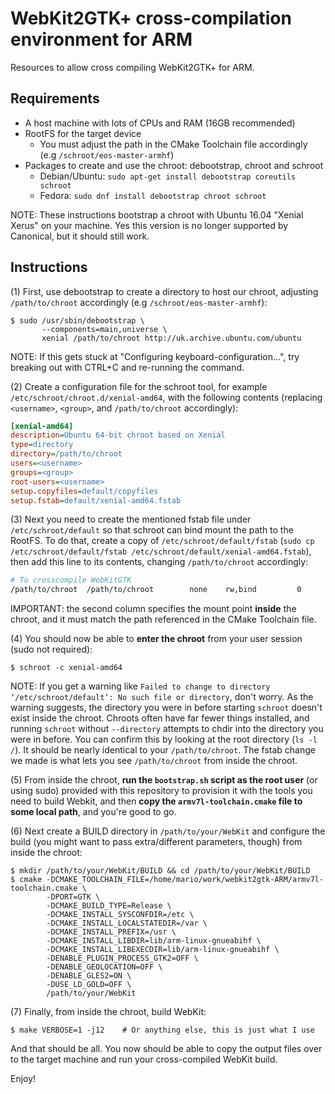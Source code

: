 # WebKit2GTK+ cross-compilation environment for ARM

Resources to allow cross compiling WebKit2GTK+ for ARM.


## Requirements

* A host machine with lots of CPUs and RAM (16GB recommended)
* RootFS for the target device
  - You must adjust the path in the CMake Toolchain file accordingly (e.g `/schroot/eos-master-armhf`)
* Packages to create and use the chroot: debootstrap, chroot and schroot
  - Debian/Ubuntu: `sudo apt-get install debootstrap coreutils schroot`
  - Fedora: `sudo dnf install debootstrap chroot schroot`

NOTE: These instructions bootstrap a chroot with Ubuntu 16.04 "Xenial Xerus" on your machine. Yes this version is no longer supported by Canonical, but it should still work.


## Instructions

(1) First, use debootstrap to create a directory to host our chroot, adjusting `/path/to/chroot` accordingly (e.g `/schroot/eos-master-armhf`):
```
$ sudo /usr/sbin/debootstrap \
       --components=main,universe \
       xenial /path/to/chroot http://uk.archive.ubuntu.com/ubuntu
```
NOTE: If this gets stuck at "Configuring keyboard-configuration...", try breaking out with CTRL+C and re-running the command.

(2) Create a configuration file for the schroot tool, for example `/etc/schroot/chroot.d/xenial-amd64`, with the following contents (replacing `<username>`, `<group>`, and `/path/to/chroot` accordingly):
```ini
[xenial-amd64]
description=Ubuntu 64-bit chroot based on Xenial
type=directory
directory=/path/to/chroot
users=<username>
groups=<group>
root-users=<username>
setup.copyfiles=default/copyfiles
setup.fstab=default/xenial-amd64.fstab
```

(3) Next you need to create the mentioned fstab file under `/etc/schroot/default` so that schroot can bind mount the path to the RootFS. To do that, create a copy of `/etc/schroot/default/fstab` (`sudo cp /etc/schroot/default/fstab /etc/schroot/default/xenial-amd64.fstab`), then add this line to its contents, changing `/path/to/chroot` accordingly:
```bash
# To crosscompile WebKitGTK
/path/to/chroot  /path/to/chroot        none    rw,bind         0       0
```
IMPORTANT: the second column specifies the mount point **inside** the chroot, and it must match the path referenced in the CMake Toolchain file.

(4) You should now be able to **enter the chroot** from your user session (sudo not required):
```
$ schroot -c xenial-amd64
```
NOTE: If you get a warning like `Failed to change to directory ‘/etc/schroot/default’: No such file or directory`, don't worry. As the warning suggests, the directory you were in before starting `schroot` doesn't exist inside the chroot. Chroots often have far fewer things installed, and running `schroot` without `--directory` attempts to chdir into the directory you were in before. You can confirm this by looking at the root directory (`ls -l /`). It should be nearly identical to your `/path/to/chroot`. The fstab change we made is what lets you see `/path/to/chroot` from inside the chroot.

(5) From inside the chroot, **run the `bootstrap.sh` script as the root user** (or using sudo) provided with this repository to provision it with the tools you need to build Webkit, and then **copy the `armv7l-toolchain.cmake` file to some local path**, and you're good to go.

(6) Next create a BUILD directory in `/path/to/your/WebKit` and configure the build (you might want to pass extra/different parameters, though) from inside the chroot:
```
$ mkdir /path/to/your/WebKit/BUILD && cd /path/to/your/WebKit/BUILD
$ cmake -DCMAKE_TOOLCHAIN_FILE=/home/mario/work/webkit2gtk-ARM/armv7l-toolchain.cmake \
        -DPORT=GTK \
        -DCMAKE_BUILD_TYPE=Release \
        -DCMAKE_INSTALL_SYSCONFDIR=/etc \
        -DCMAKE_INSTALL_LOCALSTATEDIR=/var \
        -DCMAKE_INSTALL_PREFIX=/usr \
        -DCMAKE_INSTALL_LIBDIR=lib/arm-linux-gnueabihf \
        -DCMAKE_INSTALL_LIBEXECDIR=lib/arm-linux-gnueabihf \
        -DENABLE_PLUGIN_PROCESS_GTK2=OFF \
        -DENABLE_GEOLOCATION=OFF \
        -DENABLE_GLES2=ON \
        -DUSE_LD_GOLD=OFF \
        /path/to/your/WebKit
```

(7) Finally, from inside the chroot, build WebKit:
```console
$ make VERBOSE=1 -j12    # Or anything else, this is just what I use
```

And that should be all. You now should be able to copy the output files over to the target machine and run your cross-compiled WebKit build.

Enjoy!
